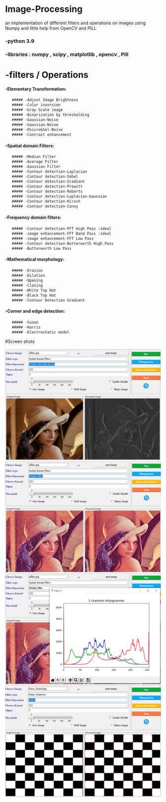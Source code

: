 # Image-Processing
an implementation of different filters and operations on images using Numpy and little help from OpenCV and PILL
 ### -python 3.9
 ### -libraries : numpy , scipy , matplotlib , opencv , Pill
 # -filters / Operations
 #### -Elementary Transformation:
       ##### -Adjust Image Brightness
       ##### -Color inversion
       ##### -Gray Scale image
       ##### -Binarization by thresholding
       ##### -Gaussian-Noise
       ##### -Gaussian-Noise
       ##### -Poivre&Sel-Noise
       ##### -Contrast enhancement
#### -Spatial domain Filters:
       ##### -Median Filter
       ##### -Average Filter
       ##### -Gaussian Filter
       ##### -Contour detection-Laplacian
       ##### -Contour detection-Sobel
       ##### -Contour detection-Gradient
       ##### -Contour detection-Prewitt
       ##### -Contour detection-Roberts
       ##### -Contour detection-Laplacian-Gaussian
       ##### -Contour detection-Kirsch
       ##### -Contour detection-Canny
       
#### -Frequency domain filters:
       ##### -Contour detection-FFT High Pass :ideal
       ##### -image enhancement-FFT Band Pass :ideal
       ##### -image enhancement-FFT Low Pass
       ##### -Contour detection-Butterworth High Pass
       ##### -Butterworth Low Pass
       
 #### -Mathematical morphology:
       ##### -Erosion
       ##### -Dilation
       ##### -Opening
       ##### -Closing
       ##### -White Top Hat
       ##### -Black Top Hat
       ##### -Contour Detection Gradient
      
  #### -Corner and edge detection:
       ##### -Susan
       ##### -Harris
       ##### -Electrostatic model
       
  #Screen shots 
 
  <img src="1.PNG" alt=" "/>
  <img src="2.PNG" alt=" "/>
  <img src="3.PNG" alt=" "/>
  <img src="4.PNG" alt=" "/>
 
 
  
       
 
